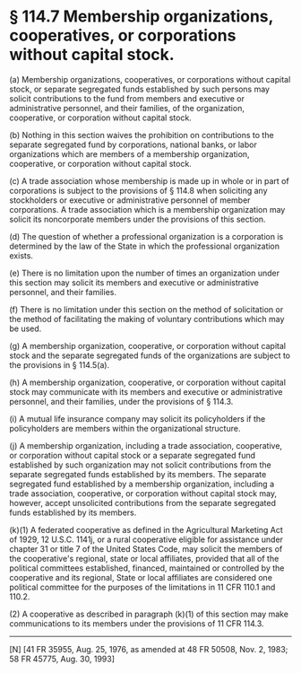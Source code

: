 # § 114.7   Membership organizations, cooperatives, or corporations without capital stock.

(a) Membership organizations, cooperatives, or corporations without capital stock, or separate segregated funds established by such persons may solicit contributions to the fund from members and executive or administrative personnel, and their families, of the organization, cooperative, or corporation without capital stock.


(b) Nothing in this section waives the prohibition on contributions to the separate segregated fund by corporations, national banks, or labor organizations which are members of a membership organization, cooperative, or corporation without capital stock.


(c) A trade association whose membership is made up in whole or in part of corporations is subject to the provisions of § 114.8 when soliciting any stockholders or executive or administrative personnel of member corporations. A trade association which is a membership organization may solicit its noncorporate members under the provisions of this section.


(d) The question of whether a professional organization is a corporation is determined by the law of the State in which the professional organization exists.


(e) There is no limitation upon the number of times an organization under this section may solicit its members and executive or administrative personnel, and their families.


(f) There is no limitation under this section on the method of solicitation or the method of facilitating the making of voluntary contributions which may be used.


(g) A membership organization, cooperative, or corporation without capital stock and the separate segregated funds of the organizations are subject to the provisions in § 114.5(a).


(h) A membership organization, cooperative, or corporation without capital stock may communicate with its members and executive or administrative personnel, and their families, under the provisions of § 114.3.


(i) A mutual life insurance company may solicit its policyholders if the policyholders are members within the organizational structure.


(j) A membership organization, including a trade association, cooperative, or corporation without capital stock or a separate segregated fund established by such organization may not solicit contributions from the separate segregated funds established by its members. The separate segregated fund established by a membership organization, including a trade association, cooperative, or corporation without capital stock may, however, accept unsolicited contributions from the separate segregated funds established by its members.


(k)(1) A federated cooperative as defined in the Agricultural Marketing Act of 1929, 12 U.S.C. 1141j, or a rural cooperative eligible for assistance under chapter 31 or title 7 of the United States Code, may solicit the members of the cooperative's regional, state or local affiliates, provided that all of the political committees established, financed, maintained or controlled by the cooperative and its regional, State or local affiliates are considered one political committee for the purposes of the limitations in 11 CFR 110.1 and 110.2.


(2) A cooperative as described in paragraph (k)(1) of this section may make communications to its members under the provisions of 11 CFR 114.3.



---

[N] [41 FR 35955, Aug. 25, 1976, as amended at 48 FR 50508, Nov. 2, 1983; 58 FR 45775, Aug. 30, 1993]




